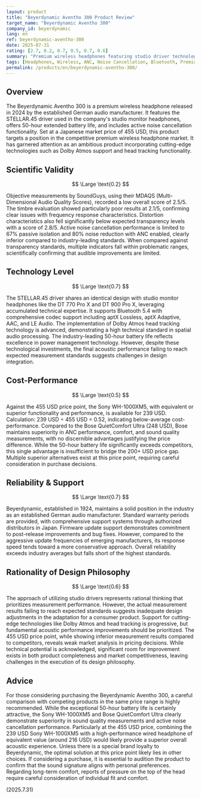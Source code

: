 ```yaml
---
layout: product
title: "Beyerdynamic Aventho 300 Product Review"
target_name: "Beyerdynamic Aventho 300"
company_id: beyerdynamic
lang: en
ref: beyerdynamic-aventho-300
date: 2025-07-31
rating: [2.7, 0.2, 0.7, 0.5, 0.7, 0.6]
summary: "Premium wireless headphones featuring studio driver technology, but facing challenges in measurement performance and price competitiveness"
tags: [Headphones, Wireless, ANC, Noise Cancellation, Bluetooth, Premium]
permalink: /products/en/beyerdynamic-aventho-300/
---
```


## Overview

The Beyerdynamic Aventho 300 is a premium wireless headphone released in 2024 by the established German audio manufacturer. It features the STELLAR.45 driver used in the company's studio monitor headphones, offers 50-hour extended battery life, and includes active noise cancellation functionality. Set at a Japanese market price of 455 USD, this product targets a position in the competitive premium wireless headphone market. It has garnered attention as an ambitious product incorporating cutting-edge technologies such as Dolby Atmos support and head tracking functionality.

## Scientific Validity

$$ \Large \text{0.2} $$

Objective measurements by SoundGuys, using their MDAQS (Multi-Dimensional Audio Quality Scores), recorded a low overall score of 2.5/5. The timbre evaluation showed particularly poor results at 2.1/5, confirming clear issues with frequency response characteristics. Distortion characteristics also fell significantly below expected transparency levels with a score of 2.8/5. Active noise cancellation performance is limited to 67% passive isolation and 80% noise reduction with ANC enabled, clearly inferior compared to industry-leading standards. When compared against transparency standards, multiple indicators fall within problematic ranges, scientifically confirming that audible improvements are limited.

## Technology Level

$$ \Large \text{0.7} $$

The STELLAR.45 driver shares an identical design with studio monitor headphones like the DT 770 Pro X and DT 900 Pro X, leveraging accumulated technical expertise. It supports Bluetooth 5.4 with comprehensive codec support including aptX Lossless, aptX Adaptive, AAC, and LE Audio. The implementation of Dolby Atmos head tracking technology is advanced, demonstrating a high technical standard in spatial audio processing. The industry-leading 50-hour battery life reflects excellence in power management technology. However, despite these technological investments, the final acoustic performance failing to reach expected measurement standards suggests challenges in design integration.

## Cost-Performance

$$ \Large \text{0.5} $$

Against the 455 USD price point, the Sony WH-1000XM5, with equivalent or superior functionality and performance, is available for 239 USD. Calculation: 239 USD ÷ 455 USD = 0.52, indicating below-average cost-performance. Compared to the Bose QuietComfort Ultra (248 USD), Bose maintains superiority in ANC performance, comfort, and sound quality measurements, with no discernible advantages justifying the price difference. While the 50-hour battery life significantly exceeds competitors, this single advantage is insufficient to bridge the 200+ USD price gap. Multiple superior alternatives exist at this price point, requiring careful consideration in purchase decisions.

## Reliability & Support

$$ \Large \text{0.7} $$

Beyerdynamic, established in 1924, maintains a solid position in the industry as an established German audio manufacturer. Standard warranty periods are provided, with comprehensive support systems through authorized distributors in Japan. Firmware update support demonstrates commitment to post-release improvements and bug fixes. However, compared to the aggressive update frequencies of emerging manufacturers, its response speed tends toward a more conservative approach. Overall reliability exceeds industry averages but falls short of the highest standards.

## Rationality of Design Philosophy

$$ \Large \text{0.6} $$

The approach of utilizing studio drivers represents rational thinking that prioritizes measurement performance. However, the actual measurement results failing to reach expected standards suggests inadequate design adjustments in the adaptation for a consumer product. Support for cutting-edge technologies like Dolby Atmos and head tracking is progressive, but fundamental acoustic performance improvements should be prioritized. The 455 USD price point, while showing inferior measurement results compared to competitors, reveals weak market analysis in pricing decisions. While technical potential is acknowledged, significant room for improvement exists in both product completeness and market competitiveness, leaving challenges in the execution of its design philosophy.

## Advice

For those considering purchasing the Beyerdynamic Aventho 300, a careful comparison with competing products in the same price range is highly recommended. While the exceptional 50-hour battery life is certainly attractive, the Sony WH-1000XM5 and Bose QuietComfort Ultra clearly demonstrate superiority in sound quality measurements and active noise cancellation performance. Particularly at the 455 USD price, combining the 239 USD Sony WH-1000XM5 with a high-performance wired headphone of equivalent value (around 216 USD) would likely provide a superior overall acoustic experience. Unless there is a special brand loyalty to Beyerdynamic, the optimal solution at this price point likely lies in other choices. If considering a purchase, it is essential to audition the product to confirm that the sound signature aligns with personal preferences. Regarding long-term comfort, reports of pressure on the top of the head require careful consideration of individual fit and comfort.

(2025.7.31)
